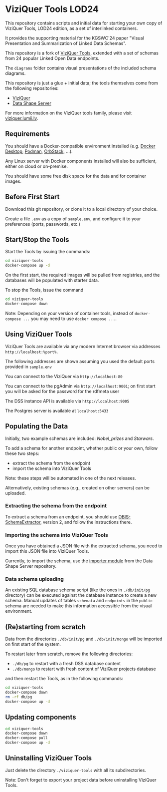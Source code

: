 # ViziQuer Tools LOD24

This repository contains scripts and initial data for starting your own copy of ViziQuer Tools, 
LOD24 edition, as a set of interlinked containers.

It provides the supporting material for the KGSWC'24 paper 
"Visual Presentation and Summarization of Linked Data Schemas".

This repository is a fork of [ViziQuer Tools](https://github.com/LUMII-Syslab/viziquer-tools), 
extended with a set of schemas from 24 popular Linked Open Data endpoints.

The `diagrams` folder contains visual presentations of the included schema diagrams.

This repository is just a glue + initial data; the tools themselves come from the following repositories:
- [ViziQuer](https://github.com/LUMII-Syslab/viziquer)
- [Data Shape Server](https://github.com/LUMII-Syslab/data-shape-server)

For more information on the ViziQuer tools family, please visit [viziquer.lumii.lv](https://viziquer.lumii.lv/).

## Requirements

You should have a Docker-compatible environment installed (e.g. [Docker Desktop](https://www.docker.com/products/docker-desktop/), [Podman](https://podman.io/), [OrbStack](https://orbstack.dev/), ...).

Any Linux server with Docker components installed will also be sufficient, either on cloud or on-premise.

You should have some free disk space for the data and for container images.

## Before First Start

Download this git repository, or clone it to a local directory of your choice.

Create a file `.env` as a copy of `sample.env`, and configure it to your preferences (ports, passwords, etc.)

## Start/Stop the Tools

Start the Tools by issuing the commands:

```bash
cd viziquer-tools
docker-compose up -d
```

On the first start, the required images will be pulled from registries, and the databases will be populated with starter data.

To stop the Tools, issue the command

```bash
cd viziquer-tools
docker-compose down
```

Note: Depending on your version of container tools, instead of `docker-compose ...` you may need to use `docker compose ...`.

## Using ViziQuer Tools

ViziQuer Tools are available via any modern Internet browser via addresses `http://localhost:%port%`.

The following addresses are shown assuming you used the default ports provided in `sample.env`

You can connect to the ViziQuer via `http://localhost:80`

You can connect to the pgAdmin via `http://localhost:9001`; on first start you will be asked for the password for the rdfmeta user

The DSS instance API is available via `http://localhost:9005`

The Postgres server is available at `localhost:5433`

## Populating the Data

Initially, two example schemas are included: *Nobel_prizes* and *Starwars*.

To add a schema for another endpoint, whether public or your own, follow these two steps:

- extract the schema from the endpoint
- import the schema into ViziQuer Tools

Note: these steps will be automated in one of the next releases.

Alternatively, existing schemas (e.g., created on other servers) can be uploaded.

### Extracting the schema from the endpoint

To extract a schema from an endpoint, you should use [OBIS-SchemaExtractor](https://github.com/LUMII-Syslab/OBIS-SchemaExtractor), version 2, and follow the instructions there.

### Importing the schema into ViziQuer Tools

Once you have obtained a JSON file with the extracted schema, you need to import this JSON file into ViziQuer Tools. 

Currently, to import the schema, use the [importer module](https://github.com/LUMII-Syslab/data-shape-server/tree/main/import-generic)
from the Data Shape Server repository.

### Data schema uploading

An existing SQL database schema script (like the ones in `./db/init/pg` directory) can be executed against the database instance to create a new schema. 
Manual updates of tables `schemata` and `endpoints` in the `public` schema are needed to make this information accessible from the visual environment.

## (Re)starting from scratch

Data from the directories `./db/init/pg` and `./db/init/mongo` will be imported on first start of the system.

To restart later from scratch, remove the following directories:

- `./db/pg` to restart with a fresh DSS database content
- `./db/mongo` to restart with fresh content of ViziQuer projects database

and then restart the Tools, as in the following commands:

```bash
cd viziquer-tools
docker-compose down
rm -rf db/pg
docker-compose up -d
```

## Updating components

```bash
cd viziquer-tools
docker-compose down
docker-compose pull
docker-compose up -d
```

## Uninstalling ViziQuer Tools

Just delete the directory `./viziquer-tools` with all its subdirectories.

Note: Don't forget to export your project data before uninstalling ViziQuer Tools.
